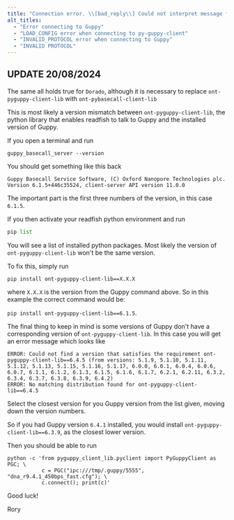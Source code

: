 ```yaml
---
title: "Connection error. \\[bad_reply\\] Could not interpret message from server for request: LOAD_CONFIG. Reply: INVALID_PROTOCOL"
alt_titles:
  - "Error connecting to Guppy"
  - "LOAD_CONFIG error when connecting to py-guppy-client"
  - "INVALID_PROTOCOL error when connecting to Guppy"
  - "INVALID PROTOCOL"
---
```


## UPDATE 20/08/2024
The same all holds true for `Dorado`, although it is necessary to replace `ont-pyguppy-client-lib` with `ont-pybasecall-client-lib`

This is most likely a version mismatch between `ont-pyguppy-client-lib`, the python library that enables readfish to talk to Guppy and the installed version of Guppy.

If you open a terminal and run
```console
guppy_basecall_server --version
```

You should get something like this back

    Guppy Basecall Service Software, (C) Oxford Nanopore Technologies plc. Version 6.1.5+446c35524, client-server API version 11.0.0

The important part is the first three numbers of the version, in this case `6.1.5`.

If you then activate your readfish python environment and run

```python
pip list
```

You will see a list of installed python packages. Most likely the version of `ont-pyguppy-client-lib` won't be the same version.

To fix this, simply run

```console
pip install ont-pyguppy-client-lib==X.X.X
```
where `X.X.X` is the version from the Guppy command above. So in this example the correct command would be:

`pip install ont-pyguppy-client-lib==6.1.5`.

The final thing to keep in mind is some versions of Guppy don't have a corresponding version of `ont-pyguppy-client-lib`. In this case you will get an error message which looks like

```
ERROR: Could not find a version that satisfies the requirement ont-pyguppy-client-lib==6.4.5 (from versions: 5.1.9, 5.1.10, 5.1.11, 5.1.12, 5.1.13, 5.1.15, 5.1.16, 5.1.17, 6.0.0, 6.0.1, 6.0.4, 6.0.6, 6.0.7, 6.1.1, 6.1.2, 6.1.3, 6.1.5, 6.1.6, 6.1.7, 6.2.1, 6.2.11, 6.3.2, 6.3.4, 6.3.7, 6.3.8, 6.3.9, 6.4.2)
ERROR: No matching distribution found for ont-pyguppy-client-lib==6.4.5
```
Select the closest version for you Guppy version from the list given, moving down the version numbers.

So if you had Guppy version `6.4.1` installed, you would install `ont-pyguppy-client-lib==6.3.9`, as the closest lower version.

Then you should be able to run

```console
python -c 'from pyguppy_client_lib.pyclient import PyGuppyClient as PGC; \
           c = PGC("ipc:///tmp/.guppy/5555", "dna_r9.4.1_450bps_fast.cfg"); \
           c.connect(); print(c)'
```

Good luck!

Rory

